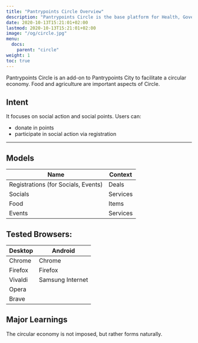 ```yaml
---
title: "Pantrypoints Circle Overview"
description: "Pantrypoints Circle is the base platform for Health, Govern, Circle, Invest"
date: 2020-10-13T15:21:01+02:00
lastmod: 2020-10-13T15:21:01+02:00
image: "/og/circle.jpg"
menu:
  docs:
    parent: "circle"
weight: 1
toc: true
---
```




Pantrypoints Circle is an add-on to Pantrypoints City to facilitate a circular economy. Food and agriculture are important aspects of Circle.


## Intent

It focuses on social action and social points. Users can:
- donate in points
- participate in social action via registration


---

## Models

Name | Context
--- | ---
Registrations (for Socials, Events) |  Deals
Socials | Services
Food | Items
Events | Services 


<!-- ## Changelog

- 2022-08: Abandoned Pantry Health Mobile in favor of bloating Pantry Hub Mobile  -->



## Tested Browsers:

Desktop | Android 
--- | ---
Chrome | Chrome
Firefox | Firefox
Vivaldi | Samsung Internet 
Opera |
Brave | 


## Major Learnings

The circular economy is not imposed, but rather forms naturally. 

